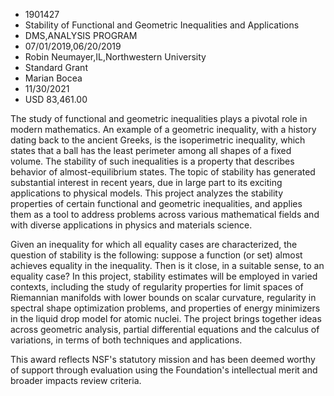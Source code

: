 
* 1901427
* Stability of Functional and Geometric Inequalities and Applications
* DMS,ANALYSIS PROGRAM
* 07/01/2019,06/20/2019
* Robin Neumayer,IL,Northwestern University
* Standard Grant
* Marian Bocea
* 11/30/2021
* USD 83,461.00

The study of functional and geometric inequalities plays a pivotal role in
modern mathematics. An example of a geometric inequality, with a history dating
back to the ancient Greeks, is the isoperimetric inequality, which states that a
ball has the least perimeter among all shapes of a fixed volume. The stability
of such inequalities is a property that describes behavior of almost-equilibrium
states. The topic of stability has generated substantial interest in recent
years, due in large part to its exciting applications to physical models. This
project analyzes the stability properties of certain functional and geometric
inequalities, and applies them as a tool to address problems across various
mathematical fields and with diverse applications in physics and materials
science.

Given an inequality for which all equality cases are characterized, the question
of stability is the following: suppose a function (or set) almost achieves
equality in the inequality. Then is it close, in a suitable sense, to an
equality case? In this project, stability estimates will be employed in varied
contexts, including the study of regularity properties for limit spaces of
Riemannian manifolds with lower bounds on scalar curvature, regularity in
spectral shape optimization problems, and properties of energy minimizers in the
liquid drop model for atomic nuclei. The project brings together ideas across
geometric analysis, partial differential equations and the calculus of
variations, in terms of both techniques and applications.

This award reflects NSF's statutory mission and has been deemed worthy of
support through evaluation using the Foundation's intellectual merit and broader
impacts review criteria.
